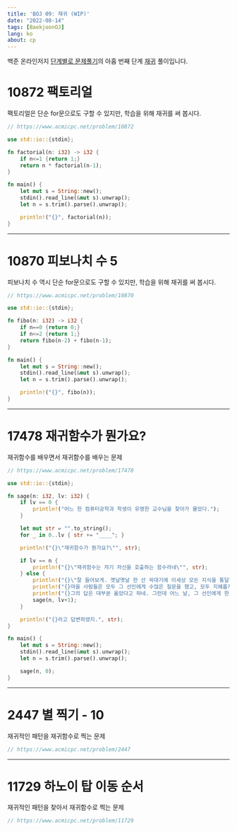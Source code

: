 ```yaml
---
title: 'BOJ 09: 재귀 (WIP)'
date: "2022-08-14"
tags: [BaekjoonOJ]
lang: ko
about: cp
---
```


백준 온라인저지 [단계별로 문제풀기](https://www.acmicpc.net/step)의 아홉 번째 단계 [재귀](https://www.acmicpc.net/step/19) 풀이입니다.

# 10872 팩토리얼	

팩토리얼은 단순 for문으로도 구할 수 있지만, 학습을 위해 재귀를 써 봅시다.

```rust
// https://www.acmicpc.net/problem/10872

use std::io::{stdin};

fn factorial(n: i32) -> i32 {
	if n<=1 {return 1;}
	return n * factorial(n-1);
}

fn main() {
	let mut s = String::new();
	stdin().read_line(&mut s).unwrap();
	let n = s.trim().parse().unwrap();

	println!("{}", factorial(n));
}
```

---

# 10870 피보나치 수 5	

피보나치 수 역시 단순 for문으로도 구할 수 있지만, 학습을 위해 재귀를 써 봅시다.

```rust
// https://www.acmicpc.net/problem/10870

use std::io::{stdin};

fn fibo(n: i32) -> i32 {
	if n==0 {return 0;}
	if n<=2 {return 1;}
	return fibo(n-2) + fibo(n-1);
}

fn main() {
	let mut s = String::new();
	stdin().read_line(&mut s).unwrap();
	let n = s.trim().parse().unwrap();

	println!("{}", fibo(n));
}
```

---

# 17478 재귀함수가 뭔가요?	

재귀함수를 배우면서 재귀함수를 배우는 문제

```rust
// https://www.acmicpc.net/problem/17478

use std::io::{stdin};

fn sage(n: i32, lv: i32) {
	if lv == 0 {
		println!("어느 한 컴퓨터공학과 학생이 유명한 교수님을 찾아가 물었다.");
	}

	let mut str = "".to_string();
	for _ in 0..lv { str += "____"; }

	println!("{}\"재귀함수가 뭔가요?\"", str);

	if lv == n {
		println!("{}\"재귀함수는 자기 자신을 호출하는 함수라네\"", str);
	} else {
		println!("{}\"잘 들어보게. 옛날옛날 한 산 꼭대기에 이세상 모든 지식을 통달한 선인이 있었어.", str);
		println!("{}마을 사람들은 모두 그 선인에게 수많은 질문을 했고, 모두 지혜롭게 대답해 주었지.", str);
		println!("{}그의 답은 대부분 옳았다고 하네. 그런데 어느 날, 그 선인에게 한 선비가 찾아와서 물었어.\"", str);
		sage(n, lv+1);
	}

	println!("{}라고 답변하였지.", str);
}

fn main() {
	let mut s = String::new();
	stdin().read_line(&mut s).unwrap();
	let n = s.trim().parse().unwrap();

	sage(n, 0);
}
```

---

# 2447 별 찍기 - 10

재귀적인 패턴을 재귀함수로 찍는 문제

```rust
// https://www.acmicpc.net/problem/2447
```

---

# 11729 하노이 탑 이동 순서

재귀적인 패턴을 찾아서 재귀함수로 찍는 문제
```rust
// https://www.acmicpc.net/problem/11729
```
